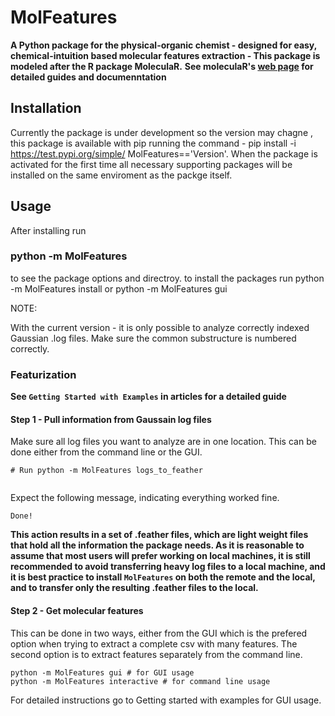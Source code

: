 
# MolFeatures

**A Python package for the physical-organic chemist - designed for easy, chemical-intuition based molecular features extraction - This package is modeled after the R package MoleculaR.**
**See moleculaR's [web page](https://barkais.github.io/) for detailed guides and  documenntation**

## Installation
Currently the package is under development so the version may chagne , this package is available with pip running the command - pip install -i https://test.pypi.org/simple/ MolFeatures=='Version'.
When the package is activated for the first time all necessary supporting packages will be installed on the same enviroment as the  packge itself. 

## Usage

After installing run  
### python -m MolFeatures 
to see the package options and directroy.
to install the packages run python -m MolFeatures install or python -m MolFeatures gui

NOTE:

With the current version - it is only possible to analyze correctly indexed Gaussian .log files.
Make sure the common substructure is numbered correctly.

### Featurization

**See `Getting Started with Examples` in articles for a detailed guide**

#### Step 1 - Pull information from Gaussain log files

Make sure all log files you want to analyze are in one location. 
This can be done either from the command line or the GUI.
```
# Run python -m MolFeatures logs_to_feather
 
```
Expect the following message, indicating everything worked fine. 

`Done!`

**This action results in a set of .feather files, which are light weight files that hold all the information the package needs. As it is reasonable to assume that most users will prefer working on local machines, it is still recommended to avoid transferring heavy log files to a local machine, and it is best practice to install `MolFeatures` on both the remote and the local, and to transfer only the resulting .feather files to the local.**
 

#### Step 2 - Get molecular features

This can be done in two ways, either from the GUI which is the prefered option when trying to extract a complete csv with many features.
The second option is to extract features separately from the command line.

 ```
python -m MolFeatures gui # for GUI usage 
python -m MolFeatures interactive # for command line usage

```
For detailed instructions go to Getting started with examples for GUI usage.


